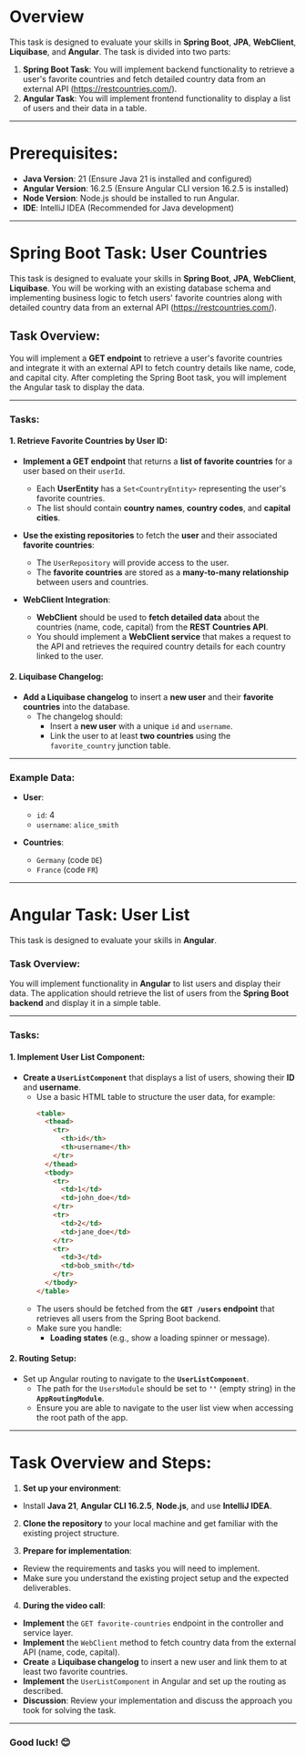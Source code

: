 # Overview

This task is designed to evaluate your skills in **Spring Boot**, **JPA**, **WebClient**, **Liquibase**, and **Angular**. The task is divided into two parts:

1. **Spring Boot Task**: You will implement backend functionality to retrieve a user's favorite countries and fetch detailed country data from an external API (https://restcountries.com/).
2. **Angular Task**: You will implement frontend functionality to display a list of users and their data in a table.

---

# Prerequisites:

- **Java Version**: 21 (Ensure Java 21 is installed and configured)
- **Angular Version**: 16.2.5 (Ensure Angular CLI version 16.2.5 is installed)
- **Node Version**: Node.js should be installed to run Angular.
- **IDE**: IntelliJ IDEA (Recommended for Java development)

---

# Spring Boot Task: User Countries

This task is designed to evaluate your skills in **Spring Boot**, **JPA**, **WebClient**, **Liquibase**. You will be working with an existing database schema and implementing business logic to fetch users' favorite countries along with detailed country data from an external API (https://restcountries.com/).

## Task Overview:

You will implement a **GET endpoint** to retrieve a user's favorite countries and integrate it with an external API to fetch country details like name, code, and capital city. After completing the Spring Boot task, you will implement the Angular task to display the data.

---

### Tasks:

#### 1. Retrieve Favorite Countries by User ID:
- **Implement a GET endpoint** that returns a **list of favorite countries** for a user based on their `userId`.
  - Each **UserEntity** has a `Set<CountryEntity>` representing the user's favorite countries.
  - The list should contain **country names**, **country codes**, and **capital cities**.

- **Use the existing repositories** to fetch the **user** and their associated **favorite countries**:
  - The `UserRepository` will provide access to the user.
  - The **favorite countries** are stored as a **many-to-many relationship** between users and countries.

- **WebClient Integration**:
  - **WebClient** should be used to **fetch detailed data** about the countries (name, code, capital) from the **REST Countries API**.
  - You should implement a **WebClient service** that makes a request to the API and retrieves the required country details for each country linked to the user.

#### 2. Liquibase Changelog:
- **Add a Liquibase changelog** to insert a **new user** and their **favorite countries** into the database.
  - The changelog should:
    - Insert a **new user** with a unique `id` and `username`.
    - Link the user to at least **two countries** using the `favorite_country` junction table.

---
### Example Data:
- **User**:
  - `id`: 4
  - `username`: `alice_smith`

- **Countries**:
  - `Germany` (code `DE`)
  - `France` (code `FR`)

---

# Angular Task: User List
This task is designed to evaluate your skills in **Angular**.

### Task Overview:
You will implement functionality in **Angular** to list users and display their data. The application should retrieve the list of users from the **Spring Boot backend** and display it in a simple table.

---

### Tasks:

#### 1. Implement User List Component:
- **Create a `UserListComponent`** that displays a list of users, showing their **ID** and **username**.
  - Use a basic HTML table to structure the user data, for example:
    ```html
    <table>
      <thead>
        <tr>
          <th>id</th>
          <th>username</th>
        </tr>
      </thead>
      <tbody>
        <tr>
          <td>1</td>
          <td>john_doe</td>
        </tr>
        <tr>
          <td>2</td>
          <td>jane_doe</td>
        </tr>
        <tr>
          <td>3</td>
          <td>bob_smith</td>
        </tr>
      </tbody>
    </table>
    ```
  - The users should be fetched from the **`GET /users` endpoint** that retrieves all users from the Spring Boot backend.
  - Make sure you handle:
    - **Loading states** (e.g., show a loading spinner or message).


#### 2. Routing Setup:
- Set up Angular routing to navigate to the **`UserListComponent`**.
  - The path for the `UsersModule` should be set to **`''`** (empty string) in the **`AppRoutingModule`**.
  - Ensure you are able to navigate to the user list view when accessing the root path of the app.

---

# Task Overview and Steps:

1. **Set up your environment**:
  - Install **Java 21**, **Angular CLI 16.2.5**, **Node.js**, and use **IntelliJ IDEA**.

2. **Clone the repository** to your local machine and get familiar with the existing project structure.

3. **Prepare for implementation**:
  - Review the requirements and tasks you will need to implement.
  - Make sure you understand the existing project setup and the expected deliverables.

4. **During the video call**:
  - **Implement** the `GET favorite-countries` endpoint in the controller and service layer.
  - **Implement** the `WebClient` method to fetch country data from the external API (name, code, capital).
  - **Create** a **Liquibase changelog** to insert a new user and link them to at least two favorite countries.
  - **Implement** the `UserListComponent` in Angular and set up the routing as described.
  - **Discussion**: Review your implementation and discuss the approach you took for solving the task.

---

### Good luck! 😊
